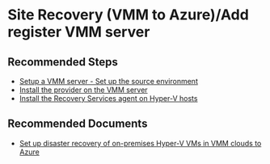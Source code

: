 <properties
    pageTitle="Site Recovery Hyper-V (VMM to Azure)/Add register VMM server"
    description="Site Recovery Hyper-V (VMM to Azure)/Add register VMM server"
    service="microsoft.recoveryservices"
    resource="vaults"
    authors="v-miegge"
    ms.author="asgang"
    displayOrder=""
    selfHelpType="generic"
    supportTopicIds="32634432"
    resourceTags=""
    productPesIds="16370"
    cloudEnvironments="public, Fairfax, usnat, ussec"
    articleId="85411bcc-e062-4d41-9c4a-a554687b3cc0"
	ownershipId="Compute_SiteRecovery"
/>

# Site Recovery (VMM to Azure)/Add register VMM server

## **Recommended Steps**

* [Setup a VMM server - Set up the source environment](https://docs.microsoft.com/azure/site-recovery/hyper-v-vmm-azure-tutorial#set-up-the-source-environment)<br>
* [Install the provider on the VMM server](https://docs.microsoft.com/azure/site-recovery/hyper-v-vmm-azure-tutorial#install-the-provider-on-the-vmm-server)<br>
* [Install the Recovery Services agent on Hyper-V hosts](https://docs.microsoft.com/azure/site-recovery/hyper-v-vmm-azure-tutorial#install-the-recovery-services-agent-on-hyper-v-hosts)

## **Recommended Documents**

* [Set up disaster recovery of on-premises Hyper-V VMs in VMM clouds to Azure](https://docs.microsoft.com/azure/site-recovery/hyper-v-vmm-azure-tutorial#set-up-the-source-environment)<br>
